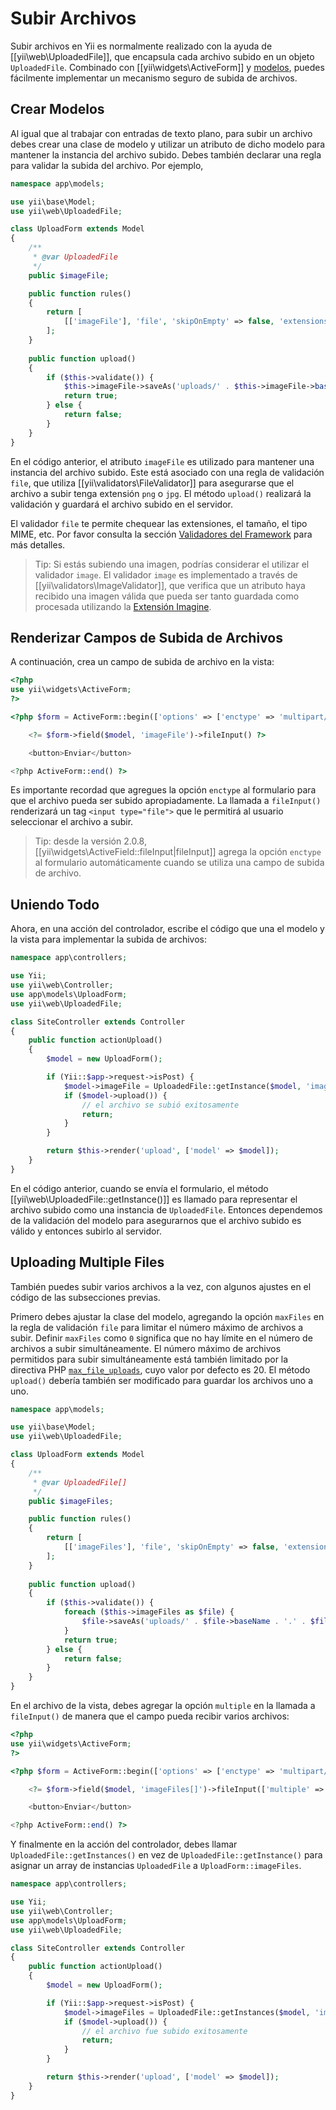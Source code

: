 Subir Archivos
==============

Subir archivos en Yii es normalmente realizado con la ayuda de [[yii\web\UploadedFile]], que encapsula cada archivo subido
en un objeto `UploadedFile`. Combinado con [[yii\widgets\ActiveForm]] y [modelos](structure-models.md),
puedes fácilmente implementar un mecanismo seguro de subida de archivos.


## Crear Modelos <span id="creating-models"></span>

Al igual que al trabajar con entradas de texto plano, para subir un archivo debes crear una clase de modelo y utilizar un atributo 
de dicho modelo para mantener la instancia del archivo subido. Debes también declarar una regla para validar la subida del archivo.
Por ejemplo,

```php
namespace app\models;

use yii\base\Model;
use yii\web\UploadedFile;

class UploadForm extends Model
{
    /**
     * @var UploadedFile
     */
    public $imageFile;

    public function rules()
    {
        return [
            [['imageFile'], 'file', 'skipOnEmpty' => false, 'extensions' => 'png, jpg'],
        ];
    }
    
    public function upload()
    {
        if ($this->validate()) {
            $this->imageFile->saveAs('uploads/' . $this->imageFile->baseName . '.' . $this->imageFile->extension);
            return true;
        } else {
            return false;
        }
    }
}
```

En el código anterior, el atributo `imageFile` es utilizado para mantener una instancia del archivo subido. Este está asociado con
una regla de validación `file`, que utiliza [[yii\validators\FileValidator]] para asegurarse que el archivo a subir tenga extensión `png` o `jpg`.
El método `upload()` realizará la validación y guardará el archivo subido en el servidor.

El validador `file` te permite chequear las extensiones, el tamaño, el tipo MIME, etc. Por favor consulta
la sección [Validadores del Framework](tutorial-core-validators.md#file) para más detalles.

> Tip: Si estás subiendo una imagen, podrías considerar el utilizar el validador `image`. El validador `image` es
  implementado a través de [[yii\validators\ImageValidator]], que verifica que un atributo haya recibido una imagen válida 
  que pueda ser tanto guardada como procesada utilizando la [Extensión Imagine](https://github.com/yiisoft/yii2-imagine).


## Renderizar Campos de Subida de Archivos <span id="rendering-file-input"></span>

A continuación, crea un campo de subida de archivo en la vista:

```php
<?php
use yii\widgets\ActiveForm;
?>

<?php $form = ActiveForm::begin(['options' => ['enctype' => 'multipart/form-data']]) ?>

    <?= $form->field($model, 'imageFile')->fileInput() ?>

    <button>Enviar</button>

<?php ActiveForm::end() ?>
```

Es importante recordad que agregues la opción `enctype` al formulario para que el archivo pueda ser subido apropiadamente.
La llamada a `fileInput()` renderizará un tag `<input type="file">` que le permitirá al usuario seleccionar el archivo a subir.

> Tip: desde la versión 2.0.8, [[yii\widgets\ActiveField::fileInput|fileInput]] agrega la opción `enctype` al formulario
  automáticamente cuando se utiliza una campo de subida de archivo.

## Uniendo Todo <span id="wiring-up"></span>

Ahora, en una acción del controlador, escribe el código que una el modelo y la vista para implementar la subida de archivos:

```php
namespace app\controllers;

use Yii;
use yii\web\Controller;
use app\models\UploadForm;
use yii\web\UploadedFile;

class SiteController extends Controller
{
    public function actionUpload()
    {
        $model = new UploadForm();

        if (Yii::$app->request->isPost) {
            $model->imageFile = UploadedFile::getInstance($model, 'imageFile');
            if ($model->upload()) {
                // el archivo se subió exitosamente
                return;
            }
        }

        return $this->render('upload', ['model' => $model]);
    }
}
```

En el código anterior, cuando se envía el formulario, el método [[yii\web\UploadedFile::getInstance()]] es llamado
para representar el archivo subido como una instancia de `UploadedFile`. Entonces dependemos de la validación del modelo
para asegurarnos que el archivo subido es válido y entonces subirlo al servidor.


## Uploading Multiple Files <span id="uploading-multiple-files"></span>

También puedes subir varios archivos a la vez, con algunos ajustes en el código de las subsecciones previas.

Primero debes ajustar la clase del modelo, agregando la opción `maxFiles` en la regla de validación `file` para limitar
el número máximo de archivos a subir. Definir `maxFiles` como `0` significa que no hay límite en el número de archivos
a subir simultáneamente. El número máximo de archivos permitidos para subir simultáneamente está también limitado
por la directiva PHP [`max_file_uploads`](https://www.php.net/manual/en/ini.core.php#ini.max-file-uploads),
cuyo valor por defecto es 20. El método `upload()` debería también ser modificado para guardar los archivos uno a uno.

```php
namespace app\models;

use yii\base\Model;
use yii\web\UploadedFile;

class UploadForm extends Model
{
    /**
     * @var UploadedFile[]
     */
    public $imageFiles;

    public function rules()
    {
        return [
            [['imageFiles'], 'file', 'skipOnEmpty' => false, 'extensions' => 'png, jpg', 'maxFiles' => 4],
        ];
    }
    
    public function upload()
    {
        if ($this->validate()) { 
            foreach ($this->imageFiles as $file) {
                $file->saveAs('uploads/' . $file->baseName . '.' . $file->extension);
            }
            return true;
        } else {
            return false;
        }
    }
}
```

En el archivo de la vista, debes agregar la opción `multiple` en la llamada a `fileInput()` de manera que el campo
pueda recibir varios archivos:
 
```php
<?php
use yii\widgets\ActiveForm;
?>

<?php $form = ActiveForm::begin(['options' => ['enctype' => 'multipart/form-data']]) ?>

    <?= $form->field($model, 'imageFiles[]')->fileInput(['multiple' => true, 'accept' => 'image/*']) ?>

    <button>Enviar</button>

<?php ActiveForm::end() ?>
```

Y finalmente en la acción del controlador, debes llamar `UploadedFile::getInstances()` en vez de
`UploadedFile::getInstance()` para asignar un array de instancias `UploadedFile` a `UploadForm::imageFiles`. 

```php
namespace app\controllers;

use Yii;
use yii\web\Controller;
use app\models\UploadForm;
use yii\web\UploadedFile;

class SiteController extends Controller
{
    public function actionUpload()
    {
        $model = new UploadForm();

        if (Yii::$app->request->isPost) {
            $model->imageFiles = UploadedFile::getInstances($model, 'imageFiles');
            if ($model->upload()) {
                // el archivo fue subido exitosamente
                return;
            }
        }

        return $this->render('upload', ['model' => $model]);
    }
}
```
